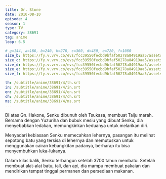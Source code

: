 ```yaml
---
title: Dr. Stone
date: 2010-08-10
episode: 4
season: 1
type: TV
category: 38691
tag: anime
loop: 6.5

# g=144, a=180, b=240, h=270, c=360, d=480, e=720, f=1080
size_b: https://fy.v.vrv.co/evs/fcc39550fecbd9bfaf50278a84919aa5/assets/78c3e5788ab85eec29267398915e910f_3700828.mp4
size_c: https://fy.v.vrv.co/evs/fcc39550fecbd9bfaf50278a84919aa5/assets/78c3e5788ab85eec29267398915e910f_3700827.mp4
size_d: https://fy.v.vrv.co/evs/fcc39550fecbd9bfaf50278a84919aa5/assets/78c3e5788ab85eec29267398915e910f_3700829.mp4
size_e: https://fy.v.vrv.co/evs/fcc39550fecbd9bfaf50278a84919aa5/assets/78c3e5788ab85eec29267398915e910f_3700830.mp4
size_f: https://fy.v.vrv.co/evs/fcc39550fecbd9bfaf50278a84919aa5/assets/78c3e5788ab85eec29267398915e910f_3700831.mp4

th: /subtitle/anime/38691/4/th.srt
in: /subtitle/anime/38691/4/in.srt
en: /subtitle/anime/38691/4/en.srt
ch: /subtitle/anime/38691/4/ch.srt
ms: /subtitle/anime/38691/4/ms.srt
---
```

Di atas Gn. Hakone, Senku dibunuh oleh Tsukasa, membuat Taiju marah. Bersama dengan Yuzuriha dan bubuk mesiu yang dibuat Senku, dia menyebabkan ledakan, memungkinkan keduanya untuk melarikan diri.

Menyadari kebiasaan Senku memecahkan lehernya, pasangan itu melihat sepotong batu yang tersisa di lehernya dan memutuskan untuk menggunakan cairan kebangkitan padanya, berharap itu bisa menyembuhkan luka-lukanya.

Dalam kilas balik, Senku terbangun setelah 3700 tahun membatu. Setelah membuat alat-alat batu, tali, dan api, dia mampu membuat pakaian dan mendirikan tempat tinggal permanen dan persediaan makanan.
